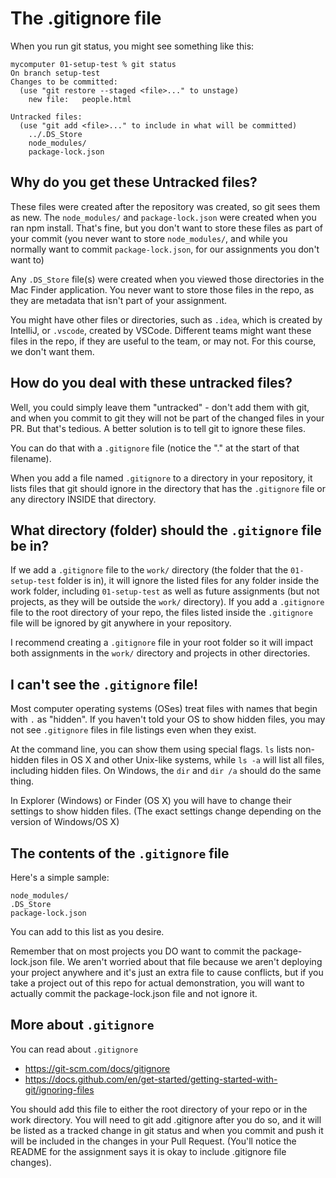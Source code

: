 # The .gitignore file

When you run git status, you might see something like this:
```
mycomputer 01-setup-test % git status
On branch setup-test
Changes to be committed:
  (use "git restore --staged <file>..." to unstage)
	new file:   people.html

Untracked files:
  (use "git add <file>..." to include in what will be committed)
	../.DS_Store
	node_modules/
	package-lock.json
```

## Why do you get these Untracked files?

These files were created after the repository was created, so git sees them as new.
The `node_modules/` and `package-lock.json` were created when you ran npm install.  That's fine, but you don't want to store these files as part of your commit (you never want to store `node_modules/`, and while you normally want to commit `package-lock.json`, for our assignments you don't want to)

Any `.DS_Store` file(s) were created when you viewed those directories in the Mac Finder application.  You never want to store those files in the repo, as they are metadata that isn't part of your assignment.

You might have other files or directories, such as `.idea`, which is created by IntelliJ, or `.vscode`, created by VSCode.  Different teams might want these files in the repo, if they are useful to the team, or may not.  For this course, we don't want them.

## How do you deal with these untracked files?

Well, you could simply leave them "untracked" - don't add them with git, and when you commit to git they will not be part of the changed files in your PR.  But that's tedious.  A better solution is to tell git to ignore these files.

You can do that with a `.gitignore` file (notice the "." at the start of that filename).

When you add a file named `.gitignore` to a directory in your repository, it lists files that git should ignore in the directory that has the `.gitignore` file or any directory INSIDE that directory.

## What directory (folder) should the `.gitignore` file be in?

If we add a `.gitignore` file to the `work/` directory (the folder that the `01-setup-test` folder is in), it will ignore the listed files for any folder inside the work folder, including `01-setup-test` as well as future assignments (but not projects, as they will be outside the `work/` directory).  If you add a `.gitignore` file to the root directory of your repo, the files listed inside the `.gitignore` file will be ignored by git anywhere in your repository.

I recommend creating a `.gitignore` file in your root folder so it will impact both assignments in the `work/` directory and projects in other directories.

## I can't see the `.gitignore` file!

Most computer operating systems (OSes) treat files with names that begin with `.` as "hidden".  If you haven't told your OS to show hidden files, you may not see `.gitignore` files in file listings even when they exist.  

At the command line, you can show them using special flags.  `ls` lists non-hidden files in OS X and other Unix-like systems, while `ls -a` will list all files, including hidden files.  On Windows, the `dir` and `dir /a` should do the same thing.

In Explorer (Windows) or Finder (OS X) you will have to change their settings to show hidden files. (The exact settings change depending on the version of Windows/OS X)

## The contents of the `.gitignore` file

Here's a simple sample:
```
node_modules/
.DS_Store
package-lock.json
```

You can add to this list as you desire.

Remember that on most projects you DO want to commit the package-lock.json file.  We aren't worried about that file because we aren't deploying your project anywhere and it's just an extra file to cause conflicts, but if you take a project out of this repo for actual demonstration, you will want to actually commit the package-lock.json file and not ignore it.

## More about `.gitignore`

You can read about `.gitignore`
- https://git-scm.com/docs/gitignore 
- https://docs.github.com/en/get-started/getting-started-with-git/ignoring-files

You should add this file to either the root directory of your repo or in the work directory.  You will need to git add .gitignore after you do so, and it will be listed as a tracked change in git status and when you commit and push it will be included in the changes in your Pull Request.  (You'll notice the README for the assignment says it is okay to include .gitignore file changes).
